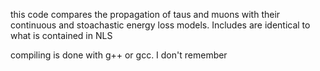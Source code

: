 this code compares the propagation of taus and muons with their 
continuous and stoachastic energy loss models. Includes are identical to
what is contained in NLS

compiling is done with g++ or gcc. I don't remember
